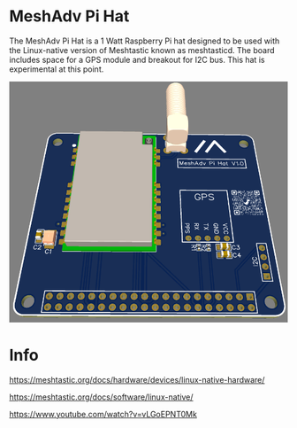 # MeshAdv Pi Hat

The MeshAdv Pi Hat is a 1 Watt Raspberry Pi hat designed to be used with the Linux-native version of Meshtastic known as meshtasticd. The board includes space for a GPS module and breakout for I2C bus. This hat is experimental at this point.

![https://github.comMeshAdv Pi Hat/V1.0/Photos/3D Top.png)](https://github.com/chrismyers2000/MeshAdv-Pi-Hat/blob/1d82f4dafd93307692735a5ef372ae239494b988/V1.0/Photos/3D%20Top.png)

# Info
https://meshtastic.org/docs/hardware/devices/linux-native-hardware/

https://meshtastic.org/docs/software/linux-native/

https://www.youtube.com/watch?v=vLGoEPNT0Mk
